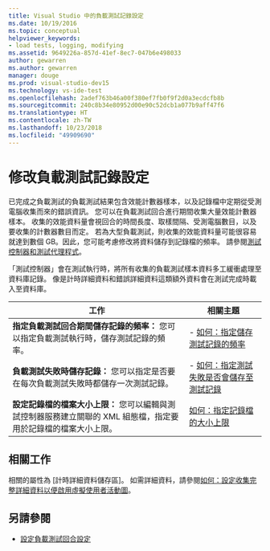 ```yaml
---
title: Visual Studio 中的負載測試記錄設定
ms.date: 10/19/2016
ms.topic: conceptual
helpviewer_keywords:
- load tests, logging, modifying
ms.assetid: 9649226a-857d-41ef-8ec7-047b6e498033
author: gewarren
ms.author: gewarren
manager: douge
ms.prod: visual-studio-dev15
ms.technology: vs-ide-test
ms.openlocfilehash: 2adef763b46a00f380ef7fb0f9f2d0a3ecdcfb8b
ms.sourcegitcommit: 240c8b34e80952d00e90c52dcb1a077b9aff47f6
ms.translationtype: HT
ms.contentlocale: zh-TW
ms.lasthandoff: 10/23/2018
ms.locfileid: "49909690"
---
```

# <a name="modify-load-test-logging-settings"></a>修改負載測試記錄設定

已完成之負載測試的負載測試結果包含效能計數器樣本，以及記錄檔中定期從受測電腦收集而來的錯誤資訊。 您可以在負載測試回合進行期間收集大量效能計數器樣本。 收集的效能資料量會視回合的時間長度、取樣間隔、受測電腦數目，以及要收集的計數器數目而定。 若為大型負載測試，則收集的效能資料量可能很容易就達到數個 GB。因此，您可能考慮修改將資料儲存到記錄檔的頻率。 請參閱[測試控制器和測試代理程式](configure-test-agents-and-controllers-for-load-tests.md)。

「測試控制器」會在測試執行時，將所有收集的負載測試樣本資料多工緩衝處理至資料庫記錄。 像是計時詳細資料和錯誤詳細資料這類額外資料會在測試完成時載入至資料庫。

|工作|相關主題|
|-|-----------------------|
|**指定負載測試回合期間儲存記錄的頻率：** 您可以指定負載測試執行時，儲存測試記錄的頻率。|-   [如何：指定儲存測試記錄的頻率](../test/how-to-specify-how-frequently-test-logs-are-saved.md)|
|**負載測試失敗時儲存記錄：** 您可以指定是否要在每次負載測試失敗時都儲存一次測試記錄。|-   [如何：指定測試失敗是否會儲存至測試記錄](../test/how-to-specify-if-test-failures-are-saved-to-test-logs.md)|
|**設定記錄檔的檔案大小上限：** 您可以編輯與測試控制器服務建立關聯的 XML 組態檔，指定要用於記錄檔的檔案大小上限。|[如何：指定記錄檔的大小上限](../test/how-to-specify-the-maximum-size-for-the-log-file.md)|

## <a name="related-tasks"></a>相關工作

相關的屬性為 [計時詳細資料儲存區]。 如需詳細資料，請參閱[如何：設定收集完整詳細資料以便啟用虛擬使用者活動圖](../test/how-to-configure-load-tests-to-collect-full-details.md)。

## <a name="see-also"></a>另請參閱

- [設定負載測試回合設定](../test/configure-load-test-run-settings.md)